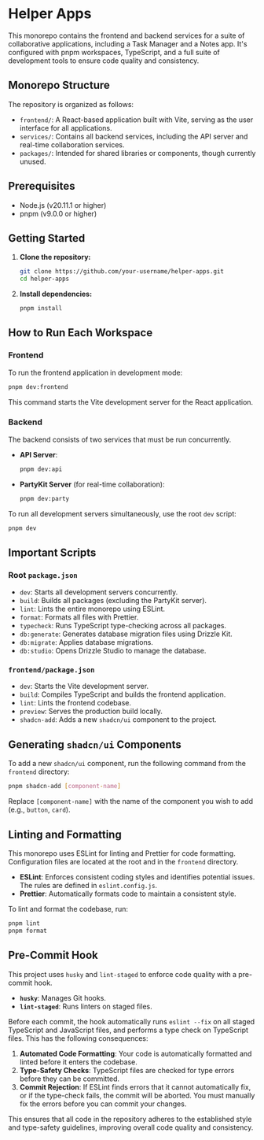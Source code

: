 # Helper Apps

This monorepo contains the frontend and backend services for a suite of collaborative applications, including a Task Manager and a Notes app. It's configured with pnpm workspaces, TypeScript, and a full suite of development tools to ensure code quality and consistency.

## Monorepo Structure

The repository is organized as follows:

-   `frontend/`: A React-based application built with Vite, serving as the user interface for all applications.
-   `services/`: Contains all backend services, including the API server and real-time collaboration services.
-   `packages/`: Intended for shared libraries or components, though currently unused.

## Prerequisites

-   Node.js (v20.11.1 or higher)
-   pnpm (v9.0.0 or higher)

## Getting Started

1.  **Clone the repository:**

    ```bash
    git clone https://github.com/your-username/helper-apps.git
    cd helper-apps
    ```

2.  **Install dependencies:**

    ```bash
    pnpm install
    ```

## How to Run Each Workspace

### Frontend

To run the frontend application in development mode:

```bash
pnpm dev:frontend
```

This command starts the Vite development server for the React application.

### Backend

The backend consists of two services that must be run concurrently.

-   **API Server**:

    ```bash
    pnpm dev:api
    ```

-   **PartyKit Server** (for real-time collaboration):

    ```bash
    pnpm dev:party
    ```

To run all development servers simultaneously, use the root `dev` script:

```bash
pnpm dev
```

## Important Scripts

### Root `package.json`

-   `dev`: Starts all development servers concurrently.
-   `build`: Builds all packages (excluding the PartyKit server).
-   `lint`: Lints the entire monorepo using ESLint.
-   `format`: Formats all files with Prettier.
-   `typecheck`: Runs TypeScript type-checking across all packages.
-   `db:generate`: Generates database migration files using Drizzle Kit.
-   `db:migrate`: Applies database migrations.
-   `db:studio`: Opens Drizzle Studio to manage the database.

### `frontend/package.json`

-   `dev`: Starts the Vite development server.
-   `build`: Compiles TypeScript and builds the frontend application.
-   `lint`: Lints the frontend codebase.
-   `preview`: Serves the production build locally.
-   `shadcn-add`: Adds a new `shadcn/ui` component to the project.

## Generating `shadcn/ui` Components

To add a new `shadcn/ui` component, run the following command from the `frontend` directory:

```bash
pnpm shadcn-add [component-name]
```

Replace `[component-name]` with the name of the component you wish to add (e.g., `button`, `card`).

## Linting and Formatting

This monorepo uses ESLint for linting and Prettier for code formatting. Configuration files are located at the root and in the `frontend` directory.

-   **ESLint**: Enforces consistent coding styles and identifies potential issues. The rules are defined in `eslint.config.js`.
-   **Prettier**: Automatically formats code to maintain a consistent style.

To lint and format the codebase, run:

```bash
pnpm lint
pnpm format
```

## Pre-Commit Hook

This project uses `husky` and `lint-staged` to enforce code quality with a pre-commit hook.

-   **`husky`**: Manages Git hooks.
-   **`lint-staged`**: Runs linters on staged files.

Before each commit, the hook automatically runs `eslint --fix` on all staged TypeScript and JavaScript files, and performs a type check on TypeScript files. This has the following consequences:

1.  **Automated Code Formatting**: Your code is automatically formatted and linted before it enters the codebase.
2.  **Type-Safety Checks**: TypeScript files are checked for type errors before they can be committed.
3.  **Commit Rejection**: If ESLint finds errors that it cannot automatically fix, or if the type-check fails, the commit will be aborted. You must manually fix the errors before you can commit your changes.

This ensures that all code in the repository adheres to the established style and type-safety guidelines, improving overall code quality and consistency. 